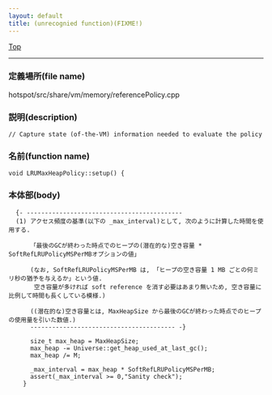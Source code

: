 ```yaml
---
layout: default
title: (unrecognied function)(FIXME!)
---
```

[Top](../index.html)

--- 
### 定義場所(file name)
hotspot/src/share/vm/memory/referencePolicy.cpp
### 説明(description)

```
// Capture state (of-the-VM) information needed to evaluate the policy
```

### 名前(function name)
```
void LRUMaxHeapPolicy::setup() {
```

### 本体部(body)
```
  {- -------------------------------------------
  (1) アクセス頻度の基準(以下の _max_interval)として, 次のように計算した時間を使用する.
    
      「最後のGCが終わった時点でのヒープの(潜在的な)空き容量 * SoftRefLRUPolicyMSPerMBオプションの値」
  
      (なお, SoftRefLRUPolicyMSPerMB は, 「ヒープの空き容量 1 MB ごとの何ミリ秒の猶予を与えるか」という値.
       空き容量が多ければ soft reference を消す必要はあまり無いため, 空き容量に比例して時間も長くしている模様.)
    
      ((潜在的な)空き容量とは, MaxHeapSize から最後のGCが終わった時点でのヒープの使用量を引いた数値.)
      ---------------------------------------- -}

	  size_t max_heap = MaxHeapSize;
	  max_heap -= Universe::get_heap_used_at_last_gc();
	  max_heap /= M;
	
	  _max_interval = max_heap * SoftRefLRUPolicyMSPerMB;
	  assert(_max_interval >= 0,"Sanity check");
	}
	
```


